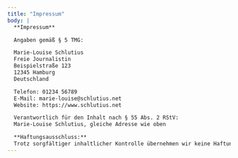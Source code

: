 ```yaml
---
title: "Impressum"
body: |
  **Impressum**

  Angaben gemäß § 5 TMG:

  Marie-Louise Schlutius
  Freie Journalistin
  Beispielstraße 123
  12345 Hamburg
  Deutschland

  Telefon: 01234 56789
  E-Mail: marie-louise@schlutius.net
  Website: https://www.schlutius.net

  Verantwortlich für den Inhalt nach § 55 Abs. 2 RStV:
  Marie-Louise Schlutius, gleiche Adresse wie oben

  **Haftungsausschluss:**
  Trotz sorgfältiger inhaltlicher Kontrolle übernehmen wir keine Haftung für die Inhalte externer Links. Für den Inhalt der verlinkten Seiten sind ausschließlich deren Betreiber verantwortlich.
---
```

